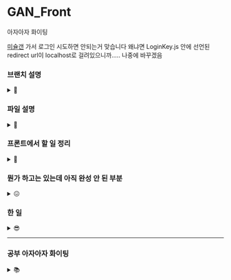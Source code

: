 # GAN_Front
아자아자 화이팅 

[미슐갠](https://missulgan.art/) 가서 로그인 시도하면 안되는거 맞습니다
왜냐면 LoginKey.js 안에 선언된 redirect url이 localhost로 걸려있으니까..... 나중에 바꾸겠음

### 브랜치 설명
<details>
<summary> 🌳 </summary>

* main : 메인
* gh-pages : 깃허브 페이지로 배포할 때 쓰는 브랜친데 main이랑 상태 같음요 
* develop : 기능 하나 개발 끝날 때마다 여기로 합쳐두고 나중에 다 테스트해봐도 문제 없으면 얘를 냅다 main에 합칠 예정
* create : 작품 변환 페이지 담당하는 브랜치
* gallery : '작품 둘러보기' 담당하는 브랜치

그니까 따지자면<br/>
main<br/>
ㄴ develop<br/>
ㄴㄴ create<br/>
ㄴㄴ gallery<br/>
ㄴㄴ ...<br/>

의 느낌입니다
</details>

### 파일 설명 
<details>
<summary> 📁 </summary>

* Router.js : BrowserRouter를 사용한 라우팅
* Navigation.js : 상단 네비게이션 바 (소개 페이지 제외, 모든 페이지에서 보임)
* Start.js : 소개 문구, '감상하기' 들어가는 첫 페이지
* Home.js : 작품 둘러보기 페이지
* UserPage.js : 마이 페이지
* CreateDrawing.js : 작품 변환 페이지 
* Drawing.js : '작품 둘러보기' 페이지에서 그림 한 개!!! <br/><br/>

* Login.js : 카카오 로그인 버튼 있는 페이지였지만 더이상 사용하지 않습니다...........
</details>


### 프론트에서 할 일 정리 
<details>
<summary> 💼 </summary>

* 시작 페이지
  * 배경 이미지 넣기 - 뭔가 애니메이션이 들어가면 멋질 거 같다 그림이 변환되는 그런거~~ 우왕
  * 서비스 소개 문구 넣기 
  * "감상하기" 버튼 -> 무조건 미술관 페이지로 이동 
  
* 로그인 페이지 (카카오톡 로그인 API 이용)
  * 서버로 인가코드 전송, 유저 정보 받아오기 
  
* 미술관 (가로 스크롤, 나머지 사진 보이는 곳은 전부 세로 스크롤)
  * 랜덤으로 12개의 작품 가져와서 20 * 1 로 띄우기 (새로고침 누를 때마다 랜덤 다시 돌림)
    * 작품 1개당 좋아요, 스크랩 버튼 -> 비회원이 클릭 시 "로그인 필요" 토스트 메시지 띄우기
    * 작품 1개 클릭 = 상세정보 조회 -> 생성자, 작품명, 작품 설명 (존재할 경우), 통계 정보 (NFT로 등록했을 경우)
      * 생성자 이름 클릭시 - 그 사람의 마이 페이지로 이동

 
* 사진 변환 페이지
  * 사진 업로드 - 원본 업로드 했을 때 미리보기 비율은 원본 그대로 
  * 경고 문구 : 미슐갠은 심의를 준수합니다 책임 너가 져야함 안그러면,, 못만들어 나가
  * 화풍 선택
  * 변환 성공 시 -> 작품명(필수), 작품 설명(선택) 입력칸 생성 -> 게시 -> 다하면 어디로 가..지 둘러보기?
 
 * 마이 페이지
   * (내 마이 페이지) 내가 생성한 작품, 내가 좋아요 한 작품 모아보기
   * (남의 마이 페이지) 그 사람이 생성한 작품 모아보기 

</details>

### 뭔가 하고는 있는데 아직 완성 안 된 부분 
<details>
<summary> 😖 </summary>

* 시작 페이지
  * 배경 이미지 임시로 넣어둠

* 미술관 페이지
  * 그림 하나 클릭하면 -> 숨어있던 확대 (지금은 작게 해뒀지만) 모달이 나오는데 이걸 화면에 꽉!! 차게 해야함
  * 서버에서 그림 받아와서 pictures 배열에 저장하는 코드 추가해야함 지금은 임시 이미지로 퉁쳐둔거
  
 * 사진 변환 페이지
   * 사진 업로드 - 미리보기 : 이거 근데 아직 확실히 모르겠음 ㅜ머가 어떻게 돌아가는거냐!!
   * '변환하기' 버튼은 (1) 사진 업로드 && (2) 화풍 선택 했을 때만 나타나게 해야함 (지금은 아직 조건 1만 걸어둔 상태)

</details>

### 한 일 
<details>
<summary> 😎 </summary>

* 시작 페이지
  * 소개 문구 넣어둠
  * '감상하기' 버튼 클릭 시 미술관 페이지로 이동
  
* 카카오톡 로그인 API
  * 로그인 후 인가코드 발급 성공 시 -> 미술관 페이지로 리다이렉트중
  
* 상단 네비게이션바
  * '작품 둘러보기', '작품 만들기', 'MY', '로그인(로그아웃)' 메뉴 생성 (페이지 이동 됨)
  * 비회원 상태에서 "MY", "작품 만들기" 클릭 시 Alert 발생하면서 카카오톡 로그인 페이지로 보내줌
  
</details>


--- 
### 공부 아자아자 화이팅 

<details>
<summary> 📚 </summary>

 <details>
 <summary> Redux - [공식문서](https://ko.redux.js.org/introduction/getting-started/) </summary>

  * 왜 써야 하는지 : state를 전역적으로 관리할 수 있게 됨<br/>
  컴포넌트끼리 순차적으로 전달전달해서 쓰지 않고 필요한 곳에서 바로 읽어오게 ◠‿◠ <br/>
  (현재는 Link의 state 속성으로 인가코드를 전달해서 받아 쓰거나,
  그 시점의 url에서 인가코드 부분만 추출해서 사용중 -> 비효율적)

  * 어디 적용할 건지 : 당장은 로그인에서 리다이렉트 될 때 생기는 인가코드(code), 이후에는 사용자 정보 (아마도)

  * 어떻게 쓰는건지 - [🍎](https://www.youtube.com/watch?v=QZcYz2NrDIs&t=194s) 참고

    0. 필요한 파일을 설치한다 (npm i redux react-redux @reduxjs/toolkit)

    1. index.js를 아래와 같이 수정한다
    ```javascript
    import { Provider } from 'react-redux';
    import { configureStore } from '@reduxjs/toolkit'; //영상 속 createStore를 대체함

    const code = "인가코드"; // 전역적으로 관리할 변수

    function myReducer(state = code, action){ // action(컴포넌트에서 보내는 수정 요청) 에 따라 state를 변경
        if(action.type === '클릭'){
          state = "인가코드 (버튼 클릭함)";
          return state;
        }
        else 
          return state;
    }

    const store = configureStore({ reducer: myReducer});

    root.render(
        <Provider store={store}> 
          <App />
        </Provider>
    );
    ```

    2. state를 사용할 컴포넌트를 아래와 같이 수정한다
    ```javascript
    import { useSelector, useDispatch } from 'react-redux';

    function componentName() {
      const code = useSelector( (state) => state ); // state를 가져와서 저장
      const dispatch = useDispatch(); // state 변경하고 싶을 때 요청 보내는 함수

      return (
        <div>
          { code }
          <button onClick={() => { dispatch({type : '클릭'}) }}> 버튼! </button>
        </div>
      );
    }
    ```
    </details>
    
    <details>
  <summary> BrowserRouter </summary>

  * 왜 써야 하는지 : 현재는 HashRouter를 사용중인데, 이 경우 특정 컴포넌트를 띄울 때 url에 #이 붙게됨<br/># 들어간 url은 redirect 주소로 등록할 수 없게 되어있어서 HashRouter를 쓰면 안됨 ('fragment는 허용하지 않습니다')
    * 근데 왜 처음에 HashRouter를 썼는지 : 써본게 그거 밖에 없어서 자연스럽게 그걸로 했음 반성하겠읍니다 <br/>

  * 어디 적용할 건지 : Router.js
</details>

</details>


